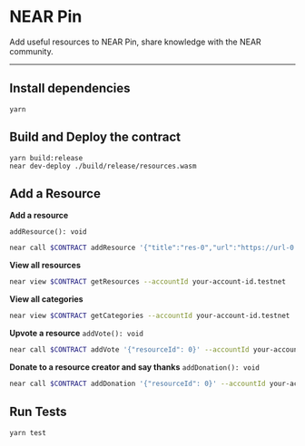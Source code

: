 # NEAR Pin

Add useful resources to NEAR Pin, share knowledge with the NEAR community.

----

## Install dependencies
```
yarn
```

## Build and Deploy the contract
```
yarn build:release
near dev-deploy ./build/release/resources.wasm
```

## Add a Resource
**Add a resource**

`addResource(): void`

```sh
near call $CONTRACT addResource '{"title":"res-0","url":"https://url-0.com","category":["new category-0"]}' --accountId your-account-id.testnet
```

**View all resources**

```sh
near view $CONTRACT getResources --accountId your-account-id.testnet
```
**View all categories**
```sh
near view $CONTRACT getCategories --accountId your-account-id.testnet
```
**Upvote a resource**
`addVote(): void`

```sh
near call $CONTRACT addVote '{"resourceId": 0}' --accountId your-account-id.testnet

```
**Donate to a resource creator and say thanks**
`addDonation(): void`

```sh
near call $CONTRACT addDonation '{"resourceId": 0}' --accountId your-account-id.testnet --amount 2
```
## Run Tests
```
yarn test
```
